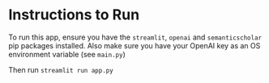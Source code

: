 # Instructions to Run

To run this app, ensure you have the `streamlit`, `openai` and `semanticscholar` pip packages installed. Also make sure you have your OpenAI key as an OS environment variable (see `main.py`)

Then run `streamlit run app.py`
